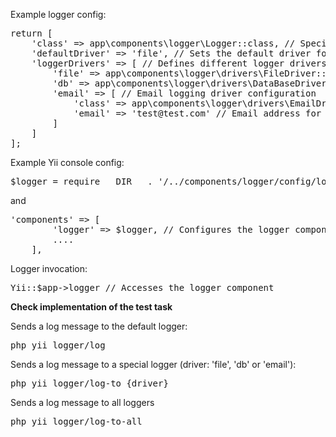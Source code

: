Example logger config:
<pre>
return [
	'class' => app\components\logger\Logger::class, // Specifies the class for the logger component
	'defaultDriver' => 'file', // Sets the default driver for logging
	'loggerDrivers' => [ // Defines different logger drivers
		'file' => app\components\logger\drivers\FileDriver::class, // File logging driver
		'db' => app\components\logger\drivers\DataBaseDriver::class, // Database logging driver
		'email' => [ // Email logging driver configuration
			'class' => app\components\logger\drivers\EmailDriver::class, // Email logging driver class
			'email' => 'test@test.com' // Email address for logging
		]
	]
];
</pre>

Example Yii console config:

<pre>
$logger = require __DIR__ . '/../components/logger/config/logger.php'; // Loads the logger configuration
</pre>
and
<pre>
'components' => [
        'logger' => $logger, // Configures the logger component
        ....
    ],
</pre>

Logger invocation:

<pre>
Yii::$app->logger // Accesses the logger component
</pre>

**Check implementation of the test task**
<br>

Sends a log message to the default logger:
<pre>
php yii logger/log
</pre>

Sends a log message to a special logger (driver: 'file', 'db' or 'email'):
<pre>
php yii logger/log-to {driver}
</pre>

Sends a log message to all loggers
<pre>
php yii logger/log-to-all
</pre>
